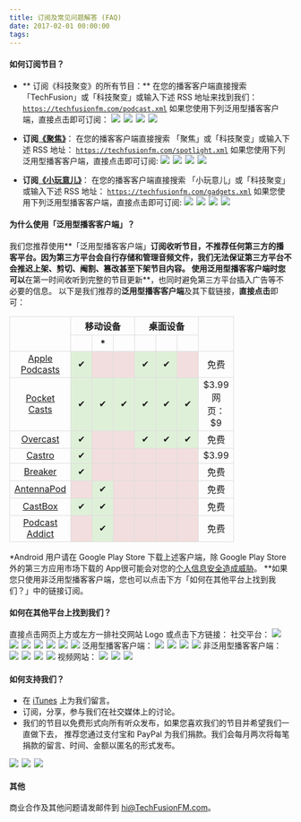 ```yaml
---
title: 订阅及常见问题解答 (FAQ)
date: 2017-02-01 00:00:00
tags:
---
```

#### 如何订阅节目？
- ** 订阅《科技聚变》的所有节目：**
在您的播客客户端直接搜索 「TechFusion」或「科技聚变」或输入下述 RSS 地址来找到我们：
<code>https://techfusionfm.com/podcast.xml</code>
如果您使用下列泛用型播客客户端，直接点击即可订阅：
<a href = "https://itunes.apple.com/cn/podcast/id1202658654"><img src="/images/Apple-Podcast-Icon-BW.svg"></a><span style="padding: 3px"></span><a href = "http://pca.st/podcast/28fcd200-cc7c-0134-10da-25324e2a541d"><img src="/images/Pocket-Casts-Icon-BW.svg"></a><span style="padding: 3px"></span><a href = "https://overcast.fm/itunes1202658654"><img src="/images/Overcast-Icon-BW.svg"></a><span style="padding: 3px"></span><a href = "https://playmusic.app.goo.gl/?ibi=com.google.PlayMusic&isi=691797987&ius=googleplaymusic&link=https://play.google.com/music/m/Ipiouils7kq2tvqibapqnnwsm5u?t%3D%25E7%25A7%2591%25E6%258A%2580%25E8%2581%259A%25E5%258F%2598_%28TechFusion%29%26pcampaignid%3DMKT-na-all-co-pr-mu-pod-16"><img src="/images/Play-Music-Icon-BW.svg"></a>

- **订阅[《聚焦》](/categories/spotlight/)**：
在您的播客客户端直接搜索 「聚焦」或「科技聚变」或输入下述 RSS 地址：
<code>https://techfusionfm.com/spotlight.xml</code>
如果您使用下列泛用型播客客户端，直接点击即可订阅:
<a href = "https://itunes.apple.com/cn/podcast/id1381044925"><img src="/images/Apple-Podcast-Icon-BW.svg"></a><span style="padding: 3px"></span><a href = "http://pca.st/podcast/56bc99d0-3256-0136-fa7b-0fe84b59566d"><img src="/images/Pocket-Casts-Icon-BW.svg"></a><span style="padding: 3px"></span><a href = "https://overcast.fm/itunes1381044925"><img src="/images/Overcast-Icon-BW.svg"></a><span style="padding: 3px"></span><a href = "https://playmusic.app.goo.gl/?ibi=com.google.PlayMusic&isi=691797987&ius=googleplaymusic&link=https://play.google.com/music/m/Ipiouils7kq2tvqibapqnnwsm5u?t%3D%25E7%25A7%2591%25E6%258A%2580%25E8%2581%259A%25E5%258F%2598_%28TechFusion%29%26pcampaignid%3DMKT-na-all-co-pr-mu-pod-16"><img src="/images/Play-Music-Icon-BW.svg"></a>


- **订阅[《小玩意儿》](/categories/gadgets/)**：
在您的播客客户端直接搜索 「小玩意儿」或「科技聚变」或输入下述 RSS 地址：
<code>https://techfusionfm.com/gadgets.xml</code>
如果您使用下列泛用型播客客户端，直接点击即可订阅:
<a href = "https://itunes.apple.com/cn/podcast/id1381045277"><img src="/images/Apple-Podcast-Icon-BW.svg"></a><span style="padding: 3px"></span><a href = "http://pca.st/podcast/4cb431e0-324e-0136-fa7b-0fe84b59566d"><img src="/images/Pocket-Casts-Icon-BW.svg"></a><span style="padding: 3px"></span><a href = "https://overcast.fm/itunes1381045277"><img src="/images/Overcast-Icon-BW.svg"></a><span style="padding: 3px"></span><a href = "https://playmusic.app.goo.gl/?ibi=com.google.PlayMusic&isi=691797987&ius=googleplaymusic&link=https://play.google.com/music/m/Ipiouils7kq2tvqibapqnnwsm5u?t%3D%25E7%25A7%2591%25E6%258A%2580%25E8%2581%259A%25E5%258F%2598_%28TechFusion%29%26pcampaignid%3DMKT-na-all-co-pr-mu-pod-16"><img src="/images/Play-Music-Icon-BW.svg"></a>

#### 为什么使用「泛用型播客客户端」？
我们您推荐使用**「泛用型播客客户端」**订阅收听节目，不推荐任何第三方的播客平台。因为第三方平台会自行存储和管理音频文件，**我们无法保证第三方平台不会推迟上架、剪切、阉割、篡改甚至下架节目内容**。 使用泛用型播客客户端时您可以**在第一时间收听到完整的节目更新**，也同时避免第三方平台插入广告等不必要的信息。
以下是我们推荐的**泛用型播客客户端**及其下载链接，**直接点击**即可：
<style>table {border-collapse: collapse;text-align: center;}th, td {width="100px" padding: 5px;border: 1px solid #ddd; width:21px;}tr:hover {background-color: #f5f5f5}</style><table style="width:100%"><tr><th rowspan="2"></th><th colspan="3">移动设备</th><th colspan="3">桌面设备</th><th rowspan="2"><i class="fa fa-dollar" aria-hidden="true"></i><tr><th><i class="fa fa-apple" aria-hidden="true"></i></th><th><i class="fa fa-android" aria-hidden="true"></i>*</th><th><i class="fa fa-windows" aria-hidden="true"></i></th><th><i class="fa fa-apple" aria-hidden="true"></i></th><th><i class="fa fa-windows" aria-hidden="true"></i></th><th><i class="fa fa-linux" aria-hidden="true"></i></th></th></tr><tr><td><a href="https://itunes.apple.com/cn/podcast/%E7%A7%91%E6%8A%80%E8%81%9A%E5%8F%98-techfusion/id1202658654?mt=2">Apple Podcasts</a></td><td style="background-color:#dff0d8">&#10004;</td><td style="background-color:#f2dede"></td><td style="background-color:#f2dede"></td><td style="background-color:#dff0d8">&#10004;</td><td style="background-color:#dff0d8">&#10004;</td><td style="background-color:#f2dede"></td><td>免费</td></tr><tr><td><a href = "http://www.shiftyjelly.com/android/pocketcasts">Pocket Casts</a></td><td style="background-color:#dff0d8">&#10004;</td><td style="background-color:#dff0d8">&#10004;</td><td style="background-color:#dff0d8">&#10004;</td><td style="background-color:#dff0d8">&#10004;</td><td style="background-color:#dff0d8">&#10004;</td><td style="background-color:#dff0d8">&#10004;</td><td>$3.99<br>网页：$9</td></tr><tr><td><a href = "https://overcast.fm/">Overcast</a></td><td style="background-color:#dff0d8">&#10004;</td><td style="background-color:#f2dede"></td><td style="background-color:#f2dede"></td><td style="background-color:#dff0d8">&#10004;</td><td style="background-color:#dff0d8">&#10004;</td><td style="background-color:#dff0d8">&#10004;</td><td>免费</td></tr><tr><td><a href = "http://supertop.co/castro/">Castro</a></td><td style="background-color:#dff0d8">&#10004;</td><td style="background-color:#f2dede"></td><td style="background-color:#f2dede"></td><td style="background-color:#f2dede"></td><td style="background-color:#f2dede"></td><td style="background-color:#f2dede"></td><td>$3.99</td></tr><tr><td><a href = "https://breaker.audio/">Breaker</a></td><td style="background-color:#dff0d8">&#10004;</td><td style="background-color:#f2dede"></td><td style="background-color:#f2dede"></td><td style="background-color:#f2dede"></td><td style="background-color:#f2dede"></td><td style="background-color:#f2dede"></td><td>免费</td></tr><tr><td><a href = "http://antennapod.org/">AntennaPod</a></td><td style="background-color:#f2dede"></td><td style="background-color:#dff0d8">&#10004;</td><td style="background-color:#f2dede"></td><td style="background-color:#f2dede"></td><td style="background-color:#f2dede"></td><td style="background-color:#f2dede"></td><td>免费</td></tr><tr><td><a href = "http://castbox.fm/">CastBox</a></td><td style="background-color:#dff0d8">&#10004;</td><td style="background-color:#dff0d8">&#10004;</td><td style="background-color:#f2dede"></td><td style="background-color:#f2dede"></td><td style="background-color:#f2dede"></td><td style="background-color:#f2dede"></td><td>免费</td></tr><tr><td><a href = "https://podcastaddict.uservoice.com/">Podcast Addict</a></td><td style="background-color:#f2dede"></td><td style="background-color:#dff0d8">&#10004;</td><td style="background-color:#f2dede"></td><td style="background-color:#f2dede"></td><td style="background-color:#f2dede"></td><td style="background-color:#f2dede"></td><td>免费</td></tr></table>

\*Android 用户请在 Google Play Store 下载上述客户端，除 Google Play Store 外的第三方应用市场下载的 App很可能会对您的[个人信息安全造成威胁](https://blog.avast.com/2015/10/09/more-malware-found-on-third-party-app-stores/)。
\*\*如果您只使用非泛用型播客客户端，您也可以点击下方「如何在其他平台上找到我们？」中的链接订阅。

#### 如何在其他平台上找到我们？
直接点击网页<i class="fa fa-arrow-circle-o-up" aria-hidden="true"></i>上方或<i class="fa fa-arrow-circle-o-left" aria-hidden="true"></i>左方一排社交网站 Logo 或点击下方链接：
社交平台：
<a href = "http://twitter.com/TechFusionFM"><img src="/images/Twitter-Badge-BW.svg"></a><span style="padding: 3px"></span><a href = "http://weibo.com/TechFusionFM"><img src="/images/Weibo-Badge-BW.svg"></a><span style="padding: 3px"></span><a href = "http://instagram.com/TechFusionFM"><img src="/images/Instagram-Badge-BW.svg"></a><span style="padding: 3px"></span><a href = "https://t.me/TechFusionFM"><img src="/images/Telegram-Channel-Badge-BW.svg"></a><span style="padding: 3px"></span><a href = "https://t.me/TechFusionChat"><img src="/images/Telegram-Chat-Badge-BW.svg"></a><span style="padding: 3px"></span><a href = "https://zhuanlan.zhihu.com/TechFusion"><img src="/images/Zhihu-Badge-BW.svg"></a><span style="padding: 3px"></span><a href = "mailto:hi@TechFusionFM.com"><img src="/images/Email-Badge-BW.svg"></a>
泛用型播客客户端：
<a href = "https://itunes.apple.com/cn/podcast/%E7%A7%91%E6%8A%80%E8%81%9A%E5%8F%98-techfusion/id1202658654?mt=2"><img src="/images/Apple-Podcast-Badge-BW.svg"></a><span style="padding: 3px"></span><a href = "http://pca.st/podcast/28fcd200-cc7c-0134-10da-25324e2a541d"><img src="/images/Pocket-Casts-Badge-BW.svg"></a><span style="padding: 3px"></span><a href = "https://overcast.fm/itunes1202658654/techfusion"><img src="/images/Overcast-Badge-BW.svg"></a><span style="padding: 3px"></span><a href = "https://playmusic.app.goo.gl/?ibi=com.google.PlayMusic&isi=691797987&ius=googleplaymusic&link=https://play.google.com/music/m/Ipiouils7kq2tvqibapqnnwsm5u?t%3D%25E7%25A7%2591%25E6%258A%2580%25E8%2581%259A%25E5%258F%2598_%28TechFusion%29%26pcampaignid%3DMKT-na-all-co-pr-mu-pod-16"><img src="/images/Play-Music-Badge-BW.svg"></a>
非泛用型播客客户端：
<a href = "https://www.lizhi.fm/1494013/"><img src="/images/LizhiFM-Badge-BW.svg"></a><span style="padding: 3px"></span><a href = "http://www.ximalaya.com/72456289/album/6648521"><img src="/images/Ximalaya-Badge-BW.svg"></a><span style="padding: 3px"></span><a href = "http://music.163.com/#/djradio?id=347498120"><img src="/images/163-Music-Badge-BW.svg"></a><span style="padding: 3px"></span><a href = "https://soundcloud.com/techfusion"><img src="/images/SoundCloud-Badge-BW.svg"></a>
视频网站：
<a href = "https://www.youtube.com/channel/UC6uvHf21Tjm5lepw6P2Ki-Q"><img src="/images/YouTube-Badge-BW.svg"></a><span style="padding: 3px"></span><a href = "http://i.youku.com/techfusion"><img src="/images/Youku-Badge-BW.svg"></a><span style="padding: 3px"></span><a href = "http://www.tudou.com/home/TechFusion"><img src="/images/Tudou-Badge-BW.svg"></a>

#### 如何支持我们？
- 在 [iTunes](https://itunes.apple.com/cn/podcast/id1202658654) 上为我们留言。
- 订阅，分享，参与我们在社交媒体上的讨论。
- 我们的节目以免费形式向所有听众发布，如果您喜欢我们的节目并希望我们一直做下去， 推荐您通过支付宝和 PayPal 为我们捐款。我们会每月两次将每笔捐款的留言、时间、金额以匿名的形式发布。

<a href = "https://qr.alipay.com/FKX09288AJOENI0MVZXM12"><img src="/images/Alipay-Phone.svg"></a><span style="padding: 3px"></span><a href = "/images/QR.JPG"><img src="/images/Alipay-PC.svg"></a><span style="padding: 3px"></span><a href = "https://paypal.me/techfusionfm/5"><img src="/images/Paypal-Phone.svg"></a>

#### 其他
商业合作及其他问题请发邮件到 hi@TechFusionFM.com。